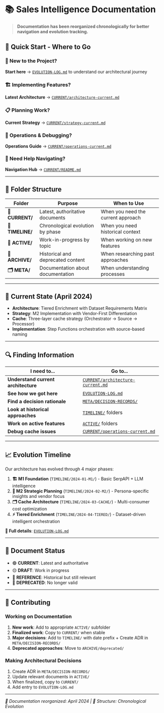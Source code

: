 # 📚 Sales Intelligence Documentation

> **Documentation has been reorganized chronologically for better navigation and evolution tracking.**

## 🚀 **Quick Start - Where to Go**

### **👀 New to the Project?**
**Start here** → [`EVOLUTION-LOG.md`](EVOLUTION-LOG.md) to understand our architectural journey

### **🏗️ Implementing Features?**
**Latest Architecture** → [`CURRENT/architecture-current.md`](CURRENT/architecture-current.md)

### **📋 Planning Work?**
**Current Strategy** → [`CURRENT/strategy-current.md`](CURRENT/strategy-current.md)

### **🔧 Operations & Debugging?**
**Operations Guide** → [`CURRENT/operations-current.md`](CURRENT/operations-current.md)

### **🧭 Need Help Navigating?**
**Navigation Hub** → [`CURRENT/README.md`](CURRENT/README.md)

---

## 📁 **Folder Structure**

| Folder | Purpose | When to Use |
|--------|---------|-------------|
| **📍 CURRENT/** | Latest, authoritative documents | When you need the current approach |
| **📅 TIMELINE/** | Chronological evolution by phase | When you need historical context |
| **🔄 ACTIVE/** | Work-in-progress by topic | When working on new features |
| **📂 ARCHIVE/** | Historical and deprecated content | When researching past approaches |
| **🗂️ META/** | Documentation about documentation | When understanding processes |

---

## 🎯 **Current State (April 2024)**

- **Architecture**: Tiered Enrichment with Dataset Requirements Matrix
- **Strategy**: M2 Implementation with Vendor-First Differentiation  
- **Cache**: Three-layer cache strategy (Orchestrator → Source → Processor)
- **Implementation**: Step Functions orchestration with source-based naming

---

## 🔍 **Finding Information**

| I need to... | Go to... |
|--------------|----------|
| **Understand current architecture** | [`CURRENT/architecture-current.md`](CURRENT/architecture-current.md) |
| **See how we got here** | [`EVOLUTION-LOG.md`](EVOLUTION-LOG.md) |
| **Find a decision rationale** | [`META/DECISION-RECORDS/`](META/DECISION-RECORDS/) |
| **Look at historical approaches** | [`TIMELINE/`](TIMELINE/) folders |
| **Work on active features** | [`ACTIVE/`](ACTIVE/) folders |
| **Debug cache issues** | [`CURRENT/operations-current.md`](CURRENT/operations-current.md) |

---

## 📈 **Evolution Timeline**

Our architecture has evolved through 4 major phases:

1. **🏗️ M1 Foundation** (`TIMELINE/2024-01-M1/`) - Basic SerpAPI + LLM intelligence
2. **🎯 M2 Strategic Planning** (`TIMELINE/2024-02-M2/`) - Persona-specific insights and vendor focus  
3. **🗂️ Cache Architecture** (`TIMELINE/2024-03-CACHE/`) - Multi-consumer cost optimization
4. **⚡ Tiered Enrichment** (`TIMELINE/2024-04-TIERED/`) - Dataset-driven intelligent orchestration

**📖 Full details**: [`EVOLUTION-LOG.md`](EVOLUTION-LOG.md)

---

## 🚦 **Document Status**

- 🟢 **CURRENT**: Latest and authoritative
- 🟡 **DRAFT**: Work in progress  
- 🔵 **REFERENCE**: Historical but still relevant
- 🔴 **DEPRECATED**: No longer valid

---

## 🤝 **Contributing**

### **Working on Documentation**
1. **New work**: Add to appropriate `ACTIVE/` subfolder
2. **Finalized work**: Copy to `CURRENT/` when stable
3. **Major decisions**: Add to `TIMELINE/` with date prefix + Create ADR in `META/DECISION-RECORDS/`
4. **Deprecated approaches**: Move to `ARCHIVE/deprecated/`

### **Making Architectural Decisions**
1. Create ADR in `META/DECISION-RECORDS/`
2. Update relevant documents in `ACTIVE/`
3. When finalized, copy to `CURRENT/`
4. Add entry to `EVOLUTION-LOG.md`

---

*📅 Documentation reorganized: April 2024 | 🔄 Structure: Chronological Evolution* 